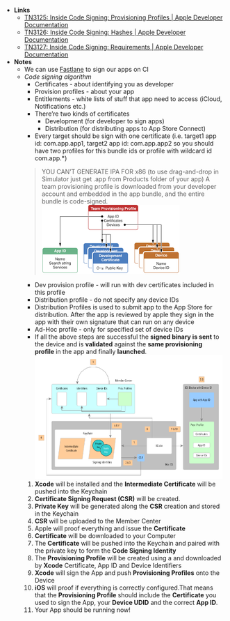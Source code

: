 - **Links**
	- [TN3125: Inside Code Signing: Provisioning Profiles | Apple Developer Documentation](https://developer.apple.com/documentation/technotes/tn3125-inside-code-signing-provisioning-profiles)
	- [TN3126: Inside Code Signing: Hashes | Apple Developer Documentation](https://developer.apple.com/documentation/technotes/tn3126-inside-code-signing-hashes)
	- [TN3127: Inside Code Signing: Requirements | Apple Developer Documentation](https://developer.apple.com/documentation/technotes/tn3127-inside-code-signing-requirements)
- **Notes**
	-  We can use [Fastlane](Fastlane.md) to sign our apps on CI
	- *Code signing algorithm*
		- Certificates - about identifying you as developer
		- Provision profiles - about your app
		- Entitlements - white lists of stuff that app need to access (iCloud, Notifications etc.)
		- There’re two kinds of certificates
			- Development (for developer to sign apps)
			- Distribution (for distributing apps to App Store Connect)
		- Every target should be sign with one certificate (i.e. target1 app id: com.app.app1, target2 app id: com.app.app2 so you should have two profiles for this bundle ids or profile with wildcard id com.app.*)
		> YOU CAN’T GENERATE IPA FOR x86 (to use drag-and-drop in Simulator just get .app from Products folder of your app)
		> A team provisioning profile is downloaded from your developer account and embedded in the app bundle, and the entire bundle is code-signed.
		![](Apple%20Code%20signing/Team_Provisioning_Profile.png)
		- Dev provision profile - will run with dev certificates included in this profile
		- Distribution profile - do not specify any device IDs
		- Distribution Profiles is used to submit app to the App Store for distribution. After the app is reviewed by apple they sign in the app with their own signature that can run on any device
		- Ad-Hoc profile - only for specified set of device IDs
		- If all the above steps are successful the **signed binary is sent** to the device and is **validated** against the **same provisioning profile** in the app and finally **launched**.
		![](Apple%20Code%20signing/1YqhNRf3-OE5DZ5j_yyYeog.png)
		1. **Xcode** will be installed and the **Intermediate Certificate** will be pushed into the Keychain
		2. **Certificate Signing Request (CSR)** will be created.
		3. **Private Key** will be generated along the **CSR** creation and stored in the Keychain
		4. **CSR** will be uploaded to the Member Center
		5. Apple will proof everything and issue the **Certificate**
		6. **Certificate** will be downloaded to your Computer
		7. The **Certificate** will be pushed into the Keychain and paired with the private key to form the **Code Signing Identity**
		8. The **Provisioning Profile** will be created using a  and downloaded by **Xcode** Certificate, App ID and Device Identifiers
		9. **Xcode** will sign the App and push **Provisioning Profiles** onto the Device
		10. **iOS** will proof if everything is correctly configured.That means that the **Provisioning Profile** should include the **Certificate** you used to sign the App, your **Device UDID** and the correct **App ID**.
		11. Your App should be running now!